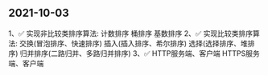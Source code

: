 ## 2021-10-03

1、✅ 实现非比较类排序算法: 计数排序 桶排序 基数排序
2、✅ 实现比较类排序算法: 交换(冒泡排序、快速排序) 插入(插入排序、希尔排序) 选择(选择排序、堆排序) 归并排序(二路归并、多路归并排序)
3、✅ HTTP服务端、客户端 HTTPS服务端、客户端